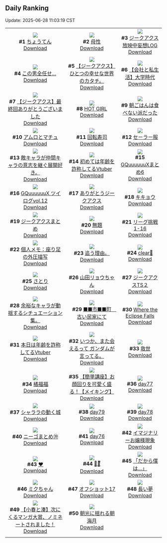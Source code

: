 ## Daily Ranking
Update: 2025-06-28 11:03:19 CST

|      |      |      |
| :----: | :----: | :----: |
| ![](https://i.pixiv.re/c/240x480/img-master/img/2025/06/25/04/32/01/131945557_p0_master1200.jpg)<br>**#1** [ちょうてん](https://www.pixiv.net/artworks/131945557)<br>[Download](https://i.pixiv.re/img-original/img/2025/06/25/04/32/01/131945557_p0.png) | ![](https://i.pixiv.re/c/240x480/img-master/img/2025/06/25/00/00/19/131938787_p0_master1200.jpg)<br>**#2** [母性](https://www.pixiv.net/artworks/131938787)<br>[Download](https://i.pixiv.re/img-original/img/2025/06/25/00/00/19/131938787_p0.jpg) | ![](https://i.pixiv.re/c/240x480/img-master/img/2025/06/25/05/35/26/131946304_p0_master1200.jpg)<br>**#3** [ジークアクス放映中妄想LOG](https://www.pixiv.net/artworks/131946304)<br>[Download](https://i.pixiv.re/img-original/img/2025/06/25/05/35/26/131946304_p0.jpg) |
| ![](https://i.pixiv.re/c/240x480/img-master/img/2025/06/25/17/29/55/131958679_p0_master1200.jpg)<br>**#4** [この男全任せ…](https://www.pixiv.net/artworks/131958679)<br>[Download](https://i.pixiv.re/img-original/img/2025/06/25/17/29/55/131958679_p0.jpg) | ![](https://i.pixiv.re/c/240x480/img-master/img/2025/06/25/08/22/39/131948933_p0_master1200.jpg)<br>**#5** [【ジークアクス】ひとつの幸せな世界のカタチ。](https://www.pixiv.net/artworks/131948933)<br>[Download](https://i.pixiv.re/img-original/img/2025/06/25/08/22/39/131948933_p0.jpg) | ![](https://i.pixiv.re/c/240x480/img-master/img/2025/06/26/12/00/21/131987716_p0_master1200.jpg)<br>**#6** [【会社と私生活】大学時代](https://www.pixiv.net/artworks/131987716)<br>[Download](https://i.pixiv.re/img-original/img/2025/06/26/12/00/21/131987716_p0.jpg) |
| ![](https://i.pixiv.re/c/240x480/img-master/img/2025/06/25/05/37/51/131946335_p0_master1200.jpg)<br>**#7** [【ジークアクス】最終回ありがとうございました](https://www.pixiv.net/artworks/131946335)<br>[Download](https://i.pixiv.re/img-original/img/2025/06/25/05/37/51/131946335_p0.png) | ![](https://i.pixiv.re/c/240x480/img-master/img/2025/06/25/00/00/25/131938837_p0_master1200.jpg)<br>**#8** [HOT GIRL](https://www.pixiv.net/artworks/131938837)<br>[Download](https://i.pixiv.re/img-original/img/2025/06/25/00/00/25/131938837_p0.png) | ![](https://i.pixiv.re/c/240x480/img-master/img/2025/06/26/17/00/04/131993280_p0_master1200.jpg)<br>**#9** [朝ごはんは食べない派だった](https://www.pixiv.net/artworks/131993280)<br>[Download](https://i.pixiv.re/img-original/img/2025/06/26/17/00/04/131993280_p0.jpg) |
| ![](https://i.pixiv.re/c/240x480/img-master/img/2025/06/26/00/00/04/131973943_p0_master1200.jpg)<br>**#10** [アムロとマチュ](https://www.pixiv.net/artworks/131973943)<br>[Download](https://i.pixiv.re/img-original/img/2025/06/26/00/00/04/131973943_p0.png) | ![](https://i.pixiv.re/c/240x480/img-master/img/2025/06/26/20/30/02/132000055_p0_master1200.jpg)<br>**#11** [回転寿司](https://www.pixiv.net/artworks/132000055)<br>[Download](https://i.pixiv.re/img-original/img/2025/06/26/20/30/02/132000055_p0.png) | ![](https://i.pixiv.re/c/240x480/img-master/img/2025/06/25/00/02/18/131939158_p0_master1200.jpg)<br>**#12** [セーラー服](https://www.pixiv.net/artworks/131939158)<br>[Download](https://i.pixiv.re/img-original/img/2025/06/25/00/02/18/131939158_p0.jpg) |
| ![](https://i.pixiv.re/c/240x480/img-master/img/2025/06/25/16/26/36/131957305_p0_master1200.jpg)<br>**#13** [敵キャラが仲間キャラの意志を継ぐ展開好き。](https://www.pixiv.net/artworks/131957305)<br>[Download](https://i.pixiv.re/img-original/img/2025/06/25/16/26/36/131957305_p0.jpg) | ![](https://i.pixiv.re/c/240x480/img-master/img/2025/06/25/21/08/03/131966567_p0_master1200.jpg)<br>**#14** [初めては年齢を詐称してるVtuber](https://www.pixiv.net/artworks/131966567)<br>[Download](https://i.pixiv.re/img-original/img/2025/06/25/21/08/03/131966567_p0.png) | ![](https://i.pixiv.re/c/240x480/img-master/img/2025/06/25/00/01/04/131938989_p0_master1200.jpg)<br>**#15** [GQuuuuuuXまとめ6](https://www.pixiv.net/artworks/131938989)<br>[Download](https://i.pixiv.re/img-original/img/2025/06/25/00/01/04/131938989_p0.png) |
| ![](https://i.pixiv.re/c/240x480/img-master/img/2025/06/25/00/05/31/131939358_p0_master1200.jpg)<br>**#16** [GQuuuuuuX ツイログvol.12](https://www.pixiv.net/artworks/131939358)<br>[Download](https://i.pixiv.re/img-original/img/2025/06/25/00/05/31/131939358_p0.png) | ![](https://i.pixiv.re/c/240x480/img-master/img/2025/06/25/01/35/13/131942492_p0_master1200.jpg)<br>**#17** [ありがとうジークアクス](https://www.pixiv.net/artworks/131942492)<br>[Download](https://i.pixiv.re/img-original/img/2025/06/25/01/35/13/131942492_p0.jpg) | ![](https://i.pixiv.re/c/240x480/img-master/img/2025/06/25/00/00/33/131938877_p0_master1200.jpg)<br>**#18** [キキョウ](https://www.pixiv.net/artworks/131938877)<br>[Download](https://i.pixiv.re/img-original/img/2025/06/25/00/00/33/131938877_p0.jpg) |
| ![](https://i.pixiv.re/c/240x480/img-master/img/2025/06/25/10/17/41/131950700_p0_master1200.jpg)<br>**#19** [ジークアクスまとめ](https://www.pixiv.net/artworks/131950700)<br>[Download](https://i.pixiv.re/img-original/img/2025/06/25/10/17/41/131950700_p0.jpg) | ![](https://i.pixiv.re/c/240x480/img-master/img/2025/06/25/15/36/37/131956370_p0_master1200.jpg)<br>**#20** [無題](https://www.pixiv.net/artworks/131956370)<br>[Download](https://i.pixiv.re/img-original/img/2025/06/25/15/36/37/131956370_p0.jpg) | ![](https://i.pixiv.re/c/240x480/img-master/img/2025/06/25/19/30/22/131962750_p0_master1200.jpg)<br>**#21** [リーグ挑戦1-16](https://www.pixiv.net/artworks/131962750)<br>[Download](https://i.pixiv.re/img-original/img/2025/06/25/19/30/22/131962750_p0.png) |
| ![](https://i.pixiv.re/c/240x480/img-master/img/2025/06/26/06/00/06/131982040_p0_master1200.jpg)<br>**#22** [個人メモ：座り足の外圧描写](https://www.pixiv.net/artworks/131982040)<br>[Download](https://i.pixiv.re/img-original/img/2025/06/26/06/00/06/131982040_p0.jpg) | ![](https://i.pixiv.re/c/240x480/img-master/img/2025/06/25/01/55/30/131942918_p0_master1200.jpg)<br>**#23** [追う理由。](https://www.pixiv.net/artworks/131942918)<br>[Download](https://i.pixiv.re/img-original/img/2025/06/25/01/55/30/131942918_p0.jpg) | ![](https://i.pixiv.re/c/240x480/img-master/img/2025/06/26/00/34/01/131975792_p0_master1200.jpg)<br>**#24** [clear🤍](https://www.pixiv.net/artworks/131975792)<br>[Download](https://i.pixiv.re/img-original/img/2025/06/26/00/34/01/131975792_p0.jpg) |
| ![](https://i.pixiv.re/c/240x480/img-master/img/2025/06/25/01/15/52/131941935_p0_master1200.jpg)<br>**#25** [さとり](https://www.pixiv.net/artworks/131941935)<br>[Download](https://i.pixiv.re/img-original/img/2025/06/25/01/15/52/131941935_p0.jpg) | ![](https://i.pixiv.re/c/240x480/img-master/img/2025/06/25/00/06/12/131939389_p0_master1200.jpg)<br>**#26** [山田リョウちゃん](https://www.pixiv.net/artworks/131939389)<br>[Download](https://i.pixiv.re/img-original/img/2025/06/25/00/06/12/131939389_p0.png) | ![](https://i.pixiv.re/c/240x480/img-master/img/2025/06/25/10/42/24/131951068_p0_master1200.jpg)<br>**#27** [ジークアクスTS２](https://www.pixiv.net/artworks/131951068)<br>[Download](https://i.pixiv.re/img-original/img/2025/06/25/10/42/24/131951068_p0.jpg) |
| ![](https://i.pixiv.re/c/240x480/img-master/img/2025/06/26/19/56/55/131997990_p0_master1200.jpg)<br>**#28** [余裕なキャラが動揺するシチュエーション集。](https://www.pixiv.net/artworks/131997990)<br>[Download](https://i.pixiv.re/img-original/img/2025/06/26/19/56/55/131997990_p0.jpg) | ![](https://i.pixiv.re/c/240x480/img-master/img/2025/06/26/11/56/05/131987539_p0_master1200.jpg)<br>**#29** [■■市■■町　古い民家にて](https://www.pixiv.net/artworks/131987539)<br>[Download](https://i.pixiv.re/img-original/img/2025/06/26/11/56/05/131987539_p0.jpg) | ![](https://i.pixiv.re/c/240x480/img-master/img/2025/06/26/00/00/24/131974101_p0_master1200.jpg)<br>**#30** [Where the Eclipse Falls](https://www.pixiv.net/artworks/131974101)<br>[Download](https://i.pixiv.re/img-original/img/2025/06/26/00/00/24/131974101_p0.jpg) |
| ![](https://i.pixiv.re/c/240x480/img-master/img/2025/06/26/21/03/16/132001472_p0_master1200.jpg)<br>**#31** [本日は年齢を詐称してるVtuber](https://www.pixiv.net/artworks/132001472)<br>[Download](https://i.pixiv.re/img-original/img/2025/06/26/21/03/16/132001472_p0.png) | ![](https://i.pixiv.re/c/240x480/img-master/img/2025/06/25/20/52/20/131965764_p0_master1200.jpg)<br>**#32** [いつか、また会えるって ガンダムが言ってる。](https://www.pixiv.net/artworks/131965764)<br>[Download](https://i.pixiv.re/img-original/img/2025/06/25/20/52/20/131965764_p0.jpg) | ![](https://i.pixiv.re/c/240x480/img-master/img/2025/06/26/12/21/58/131988184_p0_master1200.jpg)<br>**#33** [救世](https://www.pixiv.net/artworks/131988184)<br>[Download](https://i.pixiv.re/img-original/img/2025/06/26/12/21/58/131988184_p0.jpg) |
| ![](https://i.pixiv.re/c/240x480/img-master/img/2025/06/25/00/00/20/131938800_p0_master1200.jpg)<br>**#34** [橘福福](https://www.pixiv.net/artworks/131938800)<br>[Download](https://i.pixiv.re/img-original/img/2025/06/25/00/00/20/131938800_p0.jpg) | ![](https://i.pixiv.re/c/240x480/img-master/img/2025/06/25/05/23/14/131946163_p0_master1200.jpg)<br>**#35** [【簡単講座】お顔回りを可愛く盛る！【メイキング】](https://www.pixiv.net/artworks/131946163)<br>[Download](https://i.pixiv.re/img-original/img/2025/06/25/05/23/14/131946163_p0.jpg) | ![](https://i.pixiv.re/c/240x480/img-master/img/2025/06/25/02/15/21/131943450_p0_master1200.jpg)<br>**#36** [day77](https://www.pixiv.net/artworks/131943450)<br>[Download](https://i.pixiv.re/img-original/img/2025/06/25/02/15/21/131943450_p0.jpg) |
| ![](https://i.pixiv.re/c/240x480/img-master/img/2025/06/25/19/39/09/131963027_p0_master1200.jpg)<br>**#37** [シャララの動く城](https://www.pixiv.net/artworks/131963027)<br>[Download](https://i.pixiv.re/img-original/img/2025/06/25/19/39/09/131963027_p0.jpg) | ![](https://i.pixiv.re/c/240x480/img-master/img/2025/06/25/02/23/30/131943604_p0_master1200.jpg)<br>**#38** [day79](https://www.pixiv.net/artworks/131943604)<br>[Download](https://i.pixiv.re/img-original/img/2025/06/25/02/23/30/131943604_p0.jpg) | ![](https://i.pixiv.re/c/240x480/img-master/img/2025/06/25/02/17/23/131943483_p0_master1200.jpg)<br>**#39** [day78](https://www.pixiv.net/artworks/131943483)<br>[Download](https://i.pixiv.re/img-original/img/2025/06/25/02/17/23/131943483_p0.jpg) |
| ![](https://i.pixiv.re/c/240x480/img-master/img/2025/06/26/19/57/36/131998685_p0_master1200.jpg)<br>**#40** [ニーゴまとめ㊴](https://www.pixiv.net/artworks/131998685)<br>[Download](https://i.pixiv.re/img-original/img/2025/06/26/19/57/36/131998685_p0.jpg) | ![](https://i.pixiv.re/c/240x480/img-master/img/2025/06/25/02/11/13/131943359_p0_master1200.jpg)<br>**#41** [day76](https://www.pixiv.net/artworks/131943359)<br>[Download](https://i.pixiv.re/img-original/img/2025/06/25/02/11/13/131943359_p0.jpg) | ![](https://i.pixiv.re/c/240x480/img-master/img/2025/06/26/11/30/06/131987159_p0_master1200.jpg)<br>**#42** [イマジナリーお嬢様現象](https://www.pixiv.net/artworks/131987159)<br>[Download](https://i.pixiv.re/img-original/img/2025/06/26/11/30/06/131987159_p0.png) |
| ![](https://i.pixiv.re/c/240x480/img-master/img/2025/06/25/16/18/08/131957175_p0_master1200.jpg)<br>**#43** [❤](https://www.pixiv.net/artworks/131957175)<br>[Download](https://i.pixiv.re/img-original/img/2025/06/25/16/18/08/131957175_p0.jpg) | ![](https://i.pixiv.re/c/240x480/img-master/img/2025/06/25/17/06/30/131958220_p0_master1200.jpg)<br>**#44** [🐰👾ᩚ](https://www.pixiv.net/artworks/131958220)<br>[Download](https://i.pixiv.re/img-original/img/2025/06/25/17/06/30/131958220_p0.jpg) | ![](https://i.pixiv.re/c/240x480/img-master/img/2025/06/25/03/38/32/131944871_p0_master1200.jpg)<br>**#45** [「だから僕は…」](https://www.pixiv.net/artworks/131944871)<br>[Download](https://i.pixiv.re/img-original/img/2025/06/25/03/38/32/131944871_p0.png) |
| ![](https://i.pixiv.re/c/240x480/img-master/img/2025/06/25/04/40/09/131945644_p0_master1200.jpg)<br>**#46** [ミクちゃん](https://www.pixiv.net/artworks/131945644)<br>[Download](https://i.pixiv.re/img-original/img/2025/06/25/04/40/09/131945644_p0.jpg) | ![](https://i.pixiv.re/c/240x480/img-master/img/2025/06/25/02/40/25/131943920_p0_master1200.jpg)<br>**#47** [オフショット17](https://www.pixiv.net/artworks/131943920)<br>[Download](https://i.pixiv.re/img-original/img/2025/06/25/02/40/25/131943920_p0.png) | ![](https://i.pixiv.re/c/240x480/img-master/img/2025/06/25/18/33/17/131960804_p0_master1200.jpg)<br>**#48** [長い夢](https://www.pixiv.net/artworks/131960804)<br>[Download](https://i.pixiv.re/img-original/img/2025/06/25/18/33/17/131960804_p0.jpg) |
| ![](https://i.pixiv.re/c/240x480/img-master/img/2025/06/26/01/54/46/131978177_p0_master1200.jpg)<br>**#49** [【小春と湊】次にくるマンガ大賞、ノミネートされました！](https://www.pixiv.net/artworks/131978177)<br>[Download](https://i.pixiv.re/img-original/img/2025/06/26/01/54/46/131978177_p0.png) | ![](https://i.pixiv.re/c/240x480/img-master/img/2025/06/25/20/24/09/131964730_p0_master1200.jpg)<br>**#50** [朝光に揺れる朝海月](https://www.pixiv.net/artworks/131964730)<br>[Download](https://i.pixiv.re/img-original/img/2025/06/25/20/24/09/131964730_p0.jpg) |
|      |
